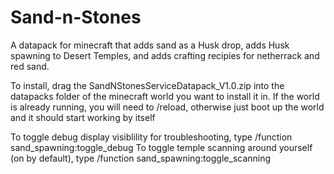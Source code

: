 # Sand-n-Stones
A datapack for minecraft that adds sand as a Husk drop, adds Husk spawning to Desert Temples, and adds crafting recipies for netherrack and red sand.

To install, drag the SandNStonesServiceDatapack_V1.0.zip into the datapacks folder of the minecraft world you want to install it in. If the world is already running, you will need to /reload, otherwise just boot up the world and it should start working by itself

To toggle debug display visiblility for troubleshooting, type /function sand_spawning:toggle_debug
To toggle temple scanning around yourself (on by default), type /function sand_spawning:toggle_scanning
